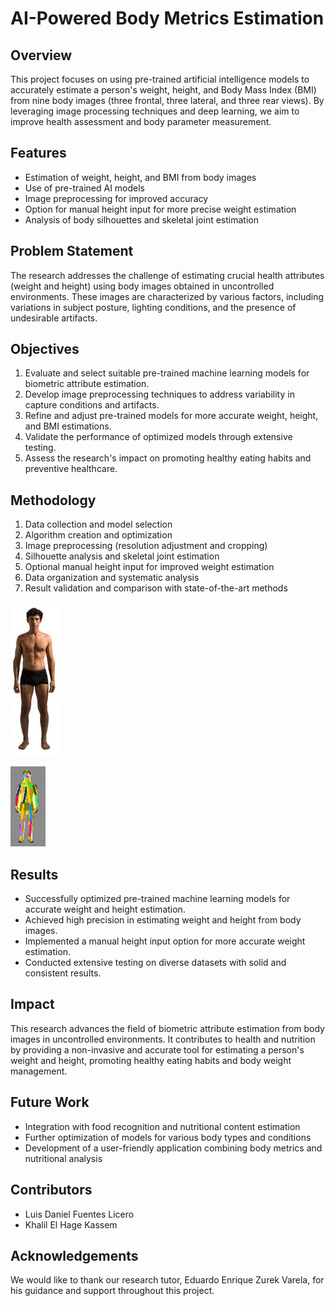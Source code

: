 # AI-Powered Body Metrics Estimation

## Overview

This project focuses on using pre-trained artificial intelligence models to accurately estimate a person's weight, height, and Body Mass Index (BMI) from nine body images (three frontal, three lateral, and three rear views). By leveraging image processing techniques and deep learning, we aim to improve health assessment and body parameter measurement.

## Features

- Estimation of weight, height, and BMI from body images
- Use of pre-trained AI models
- Image preprocessing for improved accuracy
- Option for manual height input for more precise weight estimation
- Analysis of body silhouettes and skeletal joint estimation

## Problem Statement

The research addresses the challenge of estimating crucial health attributes (weight and height) using body images obtained in uncontrolled environments. These images are characterized by various factors, including variations in subject posture, lighting conditions, and the presence of undesirable artifacts.

## Objectives

1. Evaluate and select suitable pre-trained machine learning models for biometric attribute estimation.
2. Develop image preprocessing techniques to address variability in capture conditions and artifacts.
3. Refine and adjust pre-trained models for more accurate weight, height, and BMI estimations.
4. Validate the performance of optimized models through extensive testing.
5. Assess the research's impact on promoting healthy eating habits and preventive healthcare.

## Methodology

1. Data collection and model selection
2. Algorithm creation and optimization
3. Image preprocessing (resolution adjustment and cropping)
4. Silhouette analysis and skeletal joint estimation
5. Optional manual height input for improved weight estimation
6. Data organization and systematic analysis
7. Result validation and comparison with state-of-the-art methods

 
![results](https://raw.githubusercontent.com/luisda190519/Semillero/main/Salida/modelo.jpg)

![results](https://raw.githubusercontent.com/luisda190519/Semillero/main/Salida/test%201/front/1.skeleton.png)

## Results

- Successfully optimized pre-trained machine learning models for accurate weight and height estimation.
- Achieved high precision in estimating weight and height from body images.
- Implemented a manual height input option for more accurate weight estimation.
- Conducted extensive testing on diverse datasets with solid and consistent results.

## Impact

This research advances the field of biometric attribute estimation from body images in uncontrolled environments. It contributes to health and nutrition by providing a non-invasive and accurate tool for estimating a person's weight and height, promoting healthy eating habits and body weight management.

## Future Work

- Integration with food recognition and nutritional content estimation
- Further optimization of models for various body types and conditions
- Development of a user-friendly application combining body metrics and nutritional analysis

## Contributors

- Luis Daniel Fuentes Licero
- Khalil El Hage Kassem

## Acknowledgements

We would like to thank our research tutor, Eduardo Enrique Zurek Varela, for his guidance and support throughout this project.

